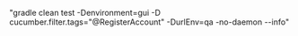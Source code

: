 "gradle clean test -Denvironment=gui -D cucumber.filter.tags="@RegisterAccount" -DurlEnv=qa -no-daemon --info" 
